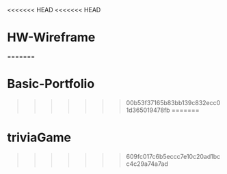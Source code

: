 <<<<<<< HEAD
<<<<<<< HEAD
# HW-Wireframe
=======
# Basic-Portfolio
>>>>>>> 00b53f37165b83bb139c832ecc01d365019478fb
=======
# triviaGame
>>>>>>> 609fc017c6b5eccc7e10c20ad1bcc4c29a74a7ad
